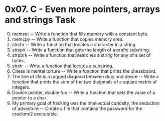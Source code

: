 # 0x07. C - Even more pointers, arrays and strings Task

0. memset -- Write a function that fills memory with a constant byte.
1. memcpy -- Write a function that copies memory area.
2. strchr -- Write a function that locates a character in a string.
3. strspn -- Write a function that gets the length of a prefix substring.
4. strpbrk -- Write a function that searches a string for any of a set of bytes.
5. strstr -- Write a function that locates a substring.
6. Chess is mental torture -- Write a function that prints the chessboard.
7. The line of life is a ragged diagonal between duty and desire -- Write a function that prints the sum of the two diagonals of a square matrix of integers.
8. Double pointer, double fun -- Write a function that sets the value of a pointer to a char.
9. My primary goal of hacking was the intellectual curiosity, the seduction of adventure -- Create a file that contains the password for the crackme2 executable.
